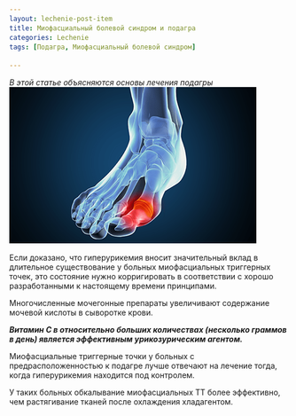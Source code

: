 ```yaml
---
layout: lechenie-post-item
title: Миофасциальный болевой синдром и подагра 
categories: Lechenie
tags: [Подагра, Миофасциальный болевой синдром]

---
```

*В этой статье объясняются основы лечения подагры*
![Подагра](/images/factory/other/podagra.png)

Если доказано, что гиперурикемия вносит значительный вклад в длительное существование у больных миофасциальных триггерных точек, это состояние нужно корригировать в соответствии с хорошо разработанными к настоящему времени принципами. 

Многочисленные мочегонные препараты увеличивают содержание мочевой кислоты в сыворотке крови. 

***Витамин С в относительно больших количествах (несколько граммов в день) является эффективным урикозурическим агентом.***

Миофасциальные триггерные точки у больных с предрасположенностью к подагре лучше отвечают на лечение тогда, когда гиперурикемия находится под контролем. 

У таких больных обкалывание миофасциальных ТТ более эффективно, чем растягивание тканей после охлаждения хладагентом.